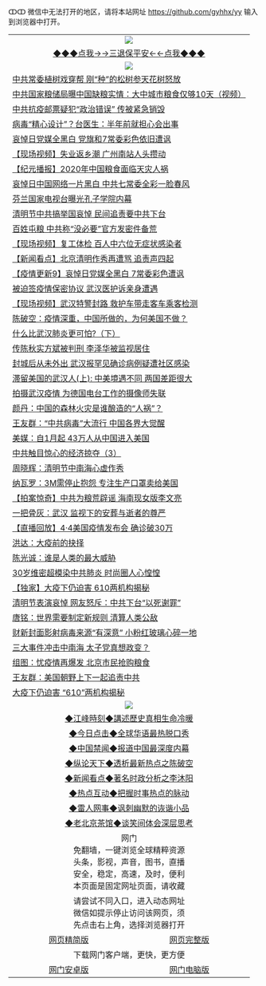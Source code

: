 ↀↀ 微信中无法打开的地区，请将本站网址 https://github.com/gyhhx/yy 输入到浏览器中打开。 

 <table>
  <tr>
    <td colspan="2" align=center><img src="https://github.com/gyhhx/image-upload/blob/master/3t%20(1).jpg"></td>
 </tr>
 <tr><td colspan="2" align="center"><a href="https://xfine.casa/oo.aspx?name=ogQuit&key=exgxucyqmkwgvwch&from=yy">◆◆◆点我→→三退保平安←←点我◆◆◆</a></td></tr>
  <tr>
    <td colspan="2" align=center><img src="https://cdn.jsdelivr.net/gh/gyoupiodf/im1/%E7%BD%91%E9%97%A8%E6%96%B0%E9%97%BB1.jpg"></td>
 </tr>

<tr><td colspan="2" align="left"><a href="https://xfine.casa/?name=c1152560&key=exgxucyqmkwgvwch&from=yy">中共常委植树戏穿帮 刚“种”的松树参天花树怒放</a></td></tr>
<tr><td colspan="2" align="left"><a href="https://xfine.casa/?name=c1152590&key=exgxucyqmkwgvwch&from=yy">中共国家粮储局曝中国缺粮实情：大中城市粮食仅够10天（视频）</a></td></tr>
<tr><td colspan="2" align="left"><a href="https://xfine.casa/?name=c1152573&key=exgxucyqmkwgvwch&from=yy">中共抗疫邮票疑犯“政治错误” 传被紧急销毁</a></td></tr>
<tr><td colspan="2" align="left"><a href="https://xfine.casa/?name=c1152584&key=exgxucyqmkwgvwch&from=yy">病毒“精心设计”？台医生：半年前就担心会出事</a></td></tr>
<tr><td colspan="2" align="left"><a href="https://xfine.casa/?name=c1152580&key=exgxucyqmkwgvwch&from=yy">哀悼日党媒全黑白 党旗和7常委彩色依旧遭讽</a></td></tr>
<tr><td colspan="2" align="left"><a href="https://xfine.casa/?name=c1152600&key=exgxucyqmkwgvwch&from=yy">【现场视频】失业返乡潮 广州南站人头攒动</a></td></tr>
<tr><td colspan="2" align="left"><a href="https://xfine.casa/?name=c1152599&key=exgxucyqmkwgvwch&from=yy">【纪元播报】2020年中国粮食面临天灾人祸</a></td></tr>
<tr><td colspan="2" align="left"><a href="https://xfine.casa/?name=c1152610&key=exgxucyqmkwgvwch&from=yy">哀悼日中国网络一片黑白 中共七常委全彩一脸春风</a></td></tr>
<tr><td colspan="2" align="left"><a href="https://xfine.casa/?name=c1152535&key=exgxucyqmkwgvwch&from=yy">芬兰国家电视台曝光孔子学院内幕</a></td></tr>
<tr><td colspan="2" align="left"><a href="https://xfine.casa/?name=c1152585&key=exgxucyqmkwgvwch&from=yy">清明节中共搞举国哀悼 民间追责要中共下台</a></td></tr>
<tr><td colspan="2" align="left"><a href="https://xfine.casa/?name=c1152597&key=exgxucyqmkwgvwch&from=yy">百姓屯粮 中共称“没必要”官方发密件备荒</a></td></tr>
<tr><td colspan="2" align="left"><a href="https://xfine.casa/?name=c1152601&key=exgxucyqmkwgvwch&from=yy">【现场视频】复工体检 百人中六位无症状感染者</a></td></tr>
<tr><td colspan="2" align="left"><a href="https://xfine.casa/?name=c1152596&key=exgxucyqmkwgvwch&from=yy">【新闻看点】北京清明作秀再遭骂 追责声四起</a></td></tr>
<tr><td colspan="2" align="left"><a href="https://xfine.casa/?name=c1150293&key=exgxucyqmkwgvwch&from=yy">【疫情更新9】哀悼日党媒全黑白 7常委彩色遭讽</a></td></tr>
<tr><td colspan="2" align="left"><a href="https://xfine.casa/?name=c1152586&key=exgxucyqmkwgvwch&from=yy">被迫签疫情保密协议 武汉医护诉亲身遭遇</a></td></tr>
<tr><td colspan="2" align="left"><a href="https://xfine.casa/?name=c1152598&key=exgxucyqmkwgvwch&from=yy">【现场视频】武汉特警封路 救护车带走客车乘客检测</a></td></tr>
<tr><td colspan="2" align="left"><a href="https://xfine.casa/?name=c1152576&key=exgxucyqmkwgvwch&from=yy">陈破空：疫情深重，中国所做的，为何美国不做？</a></td></tr>
<tr><td colspan="2" align="left"><a href="https://xfine.casa/?name=c1152570&key=exgxucyqmkwgvwch&from=yy">什么比武汉肺炎更可怕?（下）</a></td></tr>
<tr><td colspan="2" align="left"><a href="https://xfine.casa/?name=c1152578&key=exgxucyqmkwgvwch&from=yy">传陈秋实方斌被判刑 李泽华被监视居住</a></td></tr>
<tr><td colspan="2" align="left"><a href="https://xfine.casa/?name=c1152592&key=exgxucyqmkwgvwch&from=yy">封城后从未外出 武汉报罕见确诊病例疑遭社区感染</a></td></tr>
<tr><td colspan="2" align="left"><a href="https://xfine.casa/?name=c1152587&key=exgxucyqmkwgvwch&from=yy">滞留美国的武汉人(上): 中美境遇不同 两国差距很大</a></td></tr>
<tr><td colspan="2" align="left"><a href="https://xfine.casa/?name=c1152572&key=exgxucyqmkwgvwch&from=yy">拍摄武汉疫情 为德国电台工作的摄像师失联</a></td></tr>
<tr><td colspan="2" align="left"><a href="https://xfine.casa/?name=c1152579&key=exgxucyqmkwgvwch&from=yy">颜丹：中国的森林火灾是谁酿造的“人祸”？</a></td></tr>
<tr><td colspan="2" align="left"><a href="https://xfine.casa/?name=c1152577&key=exgxucyqmkwgvwch&from=yy">王友群：“中共病毒”大流行 中国各界大觉醒</a></td></tr>
<tr><td colspan="2" align="left"><a href="https://xfine.casa/?name=c1152608&key=exgxucyqmkwgvwch&from=yy">美媒：自1月起 43万人从中国进入美国</a></td></tr>
<tr><td colspan="2" align="left"><a href="https://xfine.casa/?name=c1152611&key=exgxucyqmkwgvwch&from=yy">中共触目惊心的经济掠夺（3）</a></td></tr>
<tr><td colspan="2" align="left"><a href="https://xfine.casa/?name=c1152588&key=exgxucyqmkwgvwch&from=yy">周晓辉：清明节中南海心虚作秀</a></td></tr>
<tr><td colspan="2" align="left"><a href="https://xfine.casa/?name=c1152569&key=exgxucyqmkwgvwch&from=yy">纳瓦罗：3M需停止抱怨 专注生产口罩卖给美国</a></td></tr>
<tr><td colspan="2" align="left"><a href="https://xfine.casa/?name=c1152607&key=exgxucyqmkwgvwch&from=yy">【拍案惊奇】中共为粮荒辟谣 海南现女版李文亮</a></td></tr>
<tr><td colspan="2" align="left"><a href="https://xfine.casa/?name=c1152575&key=exgxucyqmkwgvwch&from=yy">一把骨灰：武汉 监视下的安葬与逝者的尊严</a></td></tr>
<tr><td colspan="2" align="left"><a href="https://xfine.casa/?name=c1152583&key=exgxucyqmkwgvwch&from=yy">【直播回放】4·4美国疫情发布会 确诊破30万</a></td></tr>
<tr><td colspan="2" align="left"><a href="https://xfine.casa/?name=c1152609&key=exgxucyqmkwgvwch&from=yy">洪达：大疫前的抉择</a></td></tr>
<tr><td colspan="2" align="left"><a href="https://xfine.casa/?name=c1152581&key=exgxucyqmkwgvwch&from=yy">陈光诚：谁是人类的最大威胁</a></td></tr>
<tr><td colspan="2" align="left"><a href="https://xfine.casa/?name=c1152622&key=exgxucyqmkwgvwch&from=yy">30岁维密超模染中共肺炎 时尚圈人心惶惶</a></td></tr>
<tr><td colspan="2" align="left"><a href="https://xfine.casa/?name=c1152621&key=exgxucyqmkwgvwch&from=yy">【独家】大疫下仍迫害 610两机构揭秘</a></td></tr>
<tr><td colspan="2" align="left"><a href="https://xfine.casa/?name=c1152631&key=exgxucyqmkwgvwch&from=yy">清明节表演哀悼 网友怒斥：中共下台“以死谢罪”</a></td></tr>
<tr><td colspan="2" align="left"><a href="https://xfine.casa/?name=c1152629&key=exgxucyqmkwgvwch&from=yy">唐铭：世界需要制定新规则 清算人类公敌</a></td></tr>
<tr><td colspan="2" align="left"><a href="https://xfine.casa/?name=c1152632&key=exgxucyqmkwgvwch&from=yy">财新封面影射病毒来源“有深意” 小粉红玻璃心碎一地</a></td></tr>
<tr><td colspan="2" align="left"><a href="https://xfine.casa/?name=c1152634&key=exgxucyqmkwgvwch&from=yy">三大事件冲击中南海 太子党真想政变？</a></td></tr>
<tr><td colspan="2" align="left"><a href="https://xfine.casa/?name=c1152628&key=exgxucyqmkwgvwch&from=yy">组图：忧疫情再爆发 北京市民抢购粮食</a></td></tr>
<tr><td colspan="2" align="left"><a href="https://xfine.casa/?name=c1152630&key=exgxucyqmkwgvwch&from=yy">王友群：美国朝野上下一起追责中共</a></td></tr>
<tr><td colspan="2" align="left"><a href="https://xfine.casa/?name=c1152633&key=exgxucyqmkwgvwch&from=yy">大疫下仍迫害 “610”两机构揭秘</a></td></tr>


 <tr>
   <td colspan="2" align=center><img src="https://cdn.jsdelivr.net/gh/gyoupiodf/im1/jf-1.jpg"></td>
  </tr>
   <tr>
   <td colspan="2" align=center> 
<a href="https://xfine.casa/oo.aspx?name=c922850&key=exgxucyqmkwgvwch&from=yy&tag=9877">◆江峰時刻◆講述歷史真相生命冷暖</a><br/>
    </td>
  </tr>
   <tr>
   <td colspan="2" align=center> 
<a href="https://xfine.casa/oo.aspx?name=c816850&key=exgxucyqmkwgvwch&from=yy&tag=9877">◆今日点击◆全球华语最热脱口秀</a><br/>
    </td>
  </tr>
  <tr>
  <td colspan="2" align=center>
<a href="https://xfine.casa/oo.aspx?name=c816860&key=exgxucyqmkwgvwch&from=yy&tag=99733110">◆中国禁闻◆报道中国最深度内幕</a><br/>
   </tr>
  <tr>
     <td colspan="2" align=center>
<a href="https://xfine.casa/oo.aspx?name=c816855&key=exgxucyqmkwgvwch&from=yy&tag=997110">◆纵论天下◆透析最新热点之陈破空</a><br/>
   </tr>
   <tr>
      <td colspan="2" align=center>
<a href="https://xfine.casa/oo.aspx?name=c838308&key=exgxucyqmkwgvwch&from=yy&tag=9973110">◆新闻看点◆著名时政分析之李沐阳</a><br/>
   </tr>
   <tr>
     <td colspan="2" align=center>
<a href="https://xfine.casa/oo.aspx?name=c816852&key=exgxucyqmkwgvwch&from=yy&tag=9733110">◆热点互动◆把握时事热点的脉动</a><br/>
   </tr>
   <tr>
      <td colspan="2" align=center>
<a href="https://xfine.casa/oo.aspx?name=c816694&key=exgxucyqmkwgvwch&from=yy&tag=93310">◆雷人网事◆讽刺幽默的诙谐小品</a><br/>
   </tr>
   <tr>
    <td colspan="2" align=center>
<a href="https://xfine.casa/oo.aspx?name=c816650&key=exgxucyqmkwgvwch&from=yy&tag=9973110">◆老北京茶馆◆谈笑间体会深层思考</a><br/>
   </tr>
<tr>
    <td colspan="2" align="center">网门<br/>免翻墙，一键浏览全球精粹资源<br/>头条，影视，声音，图书，直播<br/>安全，稳定，高速，及时，便利<br/>本页面是固定网址页面，请收藏</td>
  <tr>
  <tr>
    <td colspan="2" align="center">请尝试不同入口，进入动态网址<br/>微信如提示停止访问该网页，须<br/>先点击右上角，选择浏览器打开</td>
  <tr>  
  <tr>
    <td align="center"><a href="https://gitcdn.xyz/repo/otiny/up/master/show002.htm">网页精简版</a></td>
    <td align="center"><a href="https://gitcdn.xyz/repo/otiny/up/master/show001.htm">网页完整版</a></td>
  </tr>
  <tr>
    <td colspan="2" align="center">下载网门客户端，更快，更方便</td>
  <tr>
  <tr>
    <td align="center"><a href="https://raw.githubusercontent.com/opipe/up/master/oGatea.apk">网门安卓版</a></td>
    <td align="center"><a href="https://raw.githubusercontent.com/opipe/up/master/oGate.zip">网门电脑版</a></td>
  </tr>

</table>
